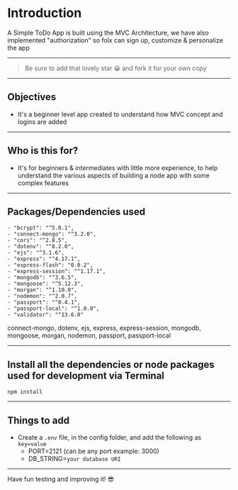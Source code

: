 # Introduction

A Simple ToDo App is built using the MVC Architecture, we have also implemented "authorization" so folx can sign up, customize & personalize the app 

---

> Be sure to add that lovely star 😀 and fork it for your own copy

---

## Objectives

- It's a beginner level app created to understand how MVC concept and logins are added

---

## Who is this for? 

- It's for beginners & intermediates with little more experience, to help understand the various aspects of building a node app with some complex features

---

## Packages/Dependencies used 

    - "bcrypt": "^5.0.1",
    - "connect-mongo": "^3.2.0",
    - "cors": "^2.8.5",
    - "dotenv": "^8.2.0",
    - "ejs": "^3.1.6",
    - "express": "^4.17.1",
    - "express-flash": "0.0.2",
    - "express-session": "^1.17.1",
    - "mongodb": "^3.6.5",
    - "mongoose": "^5.12.3",
    - "morgan": "^1.10.0",
    - "nodemon": "^2.0.7",
    - "passport": "^0.4.1",
    - "passport-local": "^1.0.0",
    - "validator": "^13.6.0"

connect-mongo, dotenv, ejs, express, express-session, mongodb, mongoose, morgan, nodemon, passport, passport-local

---

## Install all the dependencies or node packages used for development via Terminal

`npm install` 

---

## Things to add

- Create a `.env` file, in the config folder, and add the following as `key=value` 
  - PORT=2121 (can be any port example: 3000) 
  - DB_STRING=`your database URI` 
 ---
 
 Have fun testing and improving it! 😎


